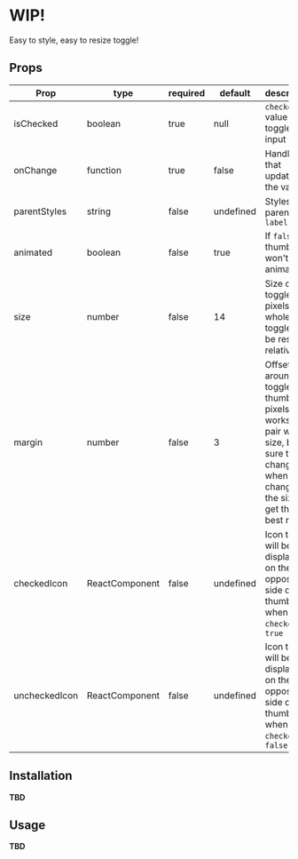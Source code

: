 # WIP!

Easy to style, easy to resize toggle!

## Props

| Prop            | type           | required      | default      | description |
| --------------- | -------------- | ------------- | ------------ | ----------- |
| isChecked       | boolean        |   true        |  null        | ```checked``` value of toggle input |
| onChange        | function       | true          |  false       | Handler that updated the value |
| parentStyles    | string         | false         |  undefined   | Styles of parent ```label```
| animated        | boolean        | false         |  true        | If ```false``` thumb won't be animated |
| size            | number         | false         |  14          | Size of toggle in pixels, the whole toggle will be resized relatively |
| margin          | number         | false         |  3           | Offset around toggle thumb in pixels, works in pair with size, be sure to change it when changing the size to get the best result|
| checkedIcon     | ReactComponent | false         |  undefined   | Icon that will be displayed on the opposite side of thumb when ```checked``` is ```true``` |
| uncheckedIcon   | ReactComponent | false         |  undefined   | Icon that will be displayed on the opposite side of thumb when ```checked``` is ```false``` |

## Installation
**TBD**

## Usage
**TBD**
